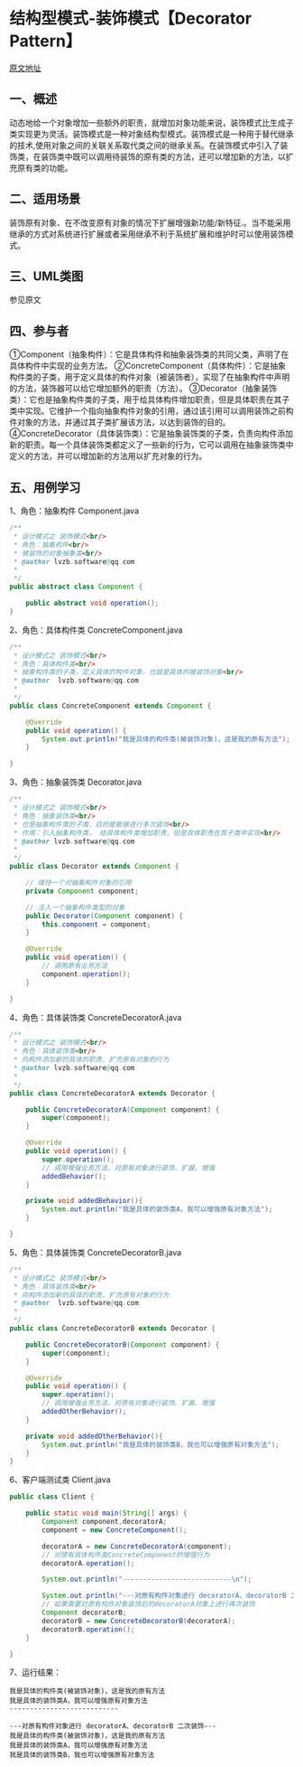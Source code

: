 # 结构型模式-装饰模式【Decorator Pattern】

[原文地址](http://blog.csdn.net/janice0529/article/details/44160091)

## 一、概述 
动态地给一个对象增加一些额外的职责，就增加对象功能来说，装饰模式比生成子类实现更为灵活。装饰模式是一种对象结构型模式。装饰模式是一种用于替代继承的技术,使用对象之间的关联关系取代类之间的继承关系。在装饰模式中引入了装饰类，在装饰类中既可以调用待装饰的原有类的方法，还可以增加新的方法，以扩充原有类的功能。

## 二、适用场景 
装饰原有对象、在不改变原有对象的情况下扩展增强新功能/新特征.。当不能采用继承的方式对系统进行扩展或者采用继承不利于系统扩展和维护时可以使用装饰模式。

## 三、UML类图 

参见原文

## 四、参与者 
①Component（抽象构件）：它是具体构件和抽象装饰类的共同父类，声明了在具体构件中实现的业务方法。 
②ConcreteComponent（具体构件）：它是抽象构件类的子类，用于定义具体的构件对象（被装饰者），实现了在抽象构件中声明的方法，装饰器可以给它增加额外的职责（方法）。 
③Decorator（抽象装饰类）：它也是抽象构件类的子类，用于给具体构件增加职责，但是具体职责在其子类中实现。它维护一个指向抽象构件对象的引用，通过该引用可以调用装饰之前构件对象的方法，并通过其子类扩展该方法，以达到装饰的目的。 
④ConcreteDecorator（具体装饰类）：它是抽象装饰类的子类，负责向构件添加新的职责。每一个具体装饰类都定义了一些新的行为，它可以调用在抽象装饰类中定义的方法，并可以增加新的方法用以扩充对象的行为。

## 五、用例学习 
1、角色：抽象构件 Component.java

```java
/**
 * 设计模式之 装饰模式<br/>
 * 角色：抽象构件<br/>
 * 被装饰的对象抽象类<br/>
 * @author lvzb.software@qq.com
 *
 */
public abstract class Component {

    public abstract void operation();
}
```

2、角色：具体构件类 ConcreteComponent.java

```java
/**
 * 设计模式之 装饰模式<br/>
 * 角色：具体构件类<br/>
 * 抽象构件类的子类，定义具体的构件对象，也就是具体的被装饰对象<br/>
 * @author  lvzb.software@qq.com
 *
 */
public class ConcreteComponent extends Component {

    @Override
    public void operation() {
        System.out.println("我是具体的构件类(被装饰对象)，这是我的原有方法");
    }

}
```

3、角色：抽象装饰类 Decorator.java

```java
/**
 * 设计模式之 装饰模式<br/>
 * 角色：抽象装饰类<br/>
 * 也是抽象构件类的子类，目的是能够进行多次装饰<br/>
 * 作用：引入抽象构件类， 给具体构件类增加职责，但是具体职责在其子类中实现<br/>
 * @author lvzb.software@qq.com
 *
 */
public class Decorator extends Component {

    // 维持一个对抽象构件对象的引用
    private Component component;

    // 注入一个抽象构件类型的对象
    public Decorator(Component component) {
        this.component = component;
    }

    @Override
    public void operation() {
        // 调用原有业务方法
        component.operation();
    }

}
```

4、角色：具体装饰类 ConcreteDecoratorA.java

```java
/**
 * 设计模式之 装饰模式<br/>
 * 角色：具体装饰类<br/>
 * 向构件添加新的具体的职责、扩充原有对象的行为
 * @author lvzb.software@qq.com
 *
 */
public class ConcreteDecoratorA extends Decorator {

    public ConcreteDecoratorA(Component component) {
        super(component);
    }

    @Override
    public void operation() {
        super.operation();
        // 调用增强业务方法，对原有对象进行装饰、扩展、增强
        addedBehavior();
    }

    private void addedBehavior(){
        System.out.println("我是具体的装饰类A，我可以增强原有对象方法");
    }

}
```

5、角色：具体装饰类 ConcreteDecoratorB.java

```java
/**
 * 设计模式之 装饰模式<br/>
 * 角色：具体装饰类<br/>
 * 向构件添加新的具体的职责、扩充原有对象的行为
 * @author  lvzb.software@qq.com
 *
 */
public class ConcreteDecoratorB extends Decorator {

    public ConcreteDecoratorB(Component component) {
        super(component);
    }

    @Override
    public void operation() {
        super.operation();
        // 调用增强业务方法，对原有对象进行装饰、扩展、增强
        addedOtherBehavior();
    }

    private void addedOtherBehavior(){
        System.out.println("我是具体的装饰类B，我也可以增强原有对象方法");
    }
}
```

6、客户端测试类 Client.java

```java
public class Client {

    public static void main(String[] args) {
        Component component,decoratorA;
        component = new ConcreteComponent();

        decoratorA = new ConcreteDecoratorA(component);
        // 对原有具体构件类ConcreteComponent的增强行为
        decoratorA.operation();

        System.out.println("---------------------------\n");

        System.out.println("---对原有构件对象进行 decoratorA、decoratorB 二次装饰---");
        // 如果需要对原有构件对象装饰后的decoratorA对象上进行再次装饰
        Component decoratorB;
        decoratorB = new ConcreteDecoratorB(decoratorA);
        decoratorB.operation();
    }

}
```

7、运行结果：

```
我是具体的构件类(被装饰对象)，这是我的原有方法
我是具体的装饰类A，我可以增强原有对象方法
---------------------------

---对原有构件对象进行 decoratorA、decoratorB 二次装饰---
我是具体的构件类(被装饰对象)，这是我的原有方法
我是具体的装饰类A，我可以增强原有对象方法
我是具体的装饰类B，我也可以增强原有对象方法
```




